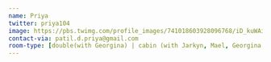 ```yaml
---
name: Priya
twitter: priya104
image: https://pbs.twimg.com/profile_images/741018603928096768/iD_kuWAi.jpg
contact-via: patil.d.priya@gmail.com
room-type: [double(with Georgina) | cabin (with Jarkyn, Mael, Georgina and Sarah)]
---
```


